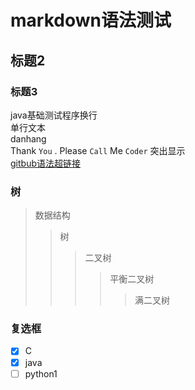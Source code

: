 # markdown语法测试
## 标题2
### 标题3
java基础测试程序换行<br>
        单行文本<br>
        danhang<br>
Thank `You` . Please `Call` Me `Coder`  突出显示<br>
[gitbub语法超链接](https://blog.csdn.net/guodongxiaren/article/details/23690801 "悬停")<br>

### 树
>数据结构  
>>树  
>>>二叉树  
>>>>平衡二叉树  
>>>>>满二叉树

### 复选框
* [x] C
* [x] java
* [ ] python1
